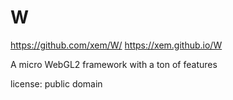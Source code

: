 # W

<https://github.com/xem/W/>
<https://xem.github.io/W>

A micro WebGL2 framework with a ton of features

license: public domain
